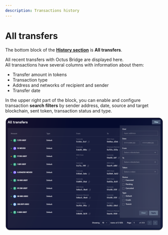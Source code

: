 ```yaml
---
description: Transactions history
---
```


# All transfers

The bottom block of the [**History section**](https://app.octusbridge.io/transfers) is **All transfers**.&#x20;

All recent transfers with Octus Bridge are displayed here. \
All transactions have several columns with information about them:&#x20;

* Transfer amount in tokens&#x20;
* Transaction type&#x20;
* Address and networks of recipient and sender&#x20;
* Transfer date

In the upper right part of the block, you can enable and configure transaction **search filters** by sender address, date, source and target blockchain, sent token, transaction status and type.

![](<../../../.gitbook/assets/image (13).png>)

